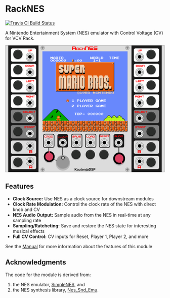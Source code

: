 # RackNES

[![Travis CI Build Status][BuildStatus]][BuildServer]

[BuildStatus]:  https://travis-ci.com/Kautenja/RackNES.svg?branch=master
[BuildServer]:  https://travis-ci.com/Kautenja/RackNES

A Nintendo Entertainment System (NES) emulator with Control Voltage (CV) for VCV Rack.

![RackNES](img/RackNES.png)

## Features

- **Clock Source:** Use NES as a clock source for downstream modules
- **Clock Rate Modulation:** Control the clock rate of the NES with direct knob and CV
- **NES Audio Output:** Sample audio from the NES in real-time at any sampling rate
- **Sampling/Ratcheting:** Save and restore the NES state for interesting musical effects
- **Full CV Control:** CV inputs for Reset, Player 1, Player 2, and more

See the [Manual](https://kautenja.github.io/manuals/RackNES.pdf) for more
information about the features of this module

## Acknowledgments

The code for the module is derived from:
1. the NES emulator, [SimpleNES](https://github.com/amhndu/SimpleNES), and
2. the NES synthesis library, [Nes_Snd_Emu](https://github.com/jamesathey/Nes_Snd_Emu).
